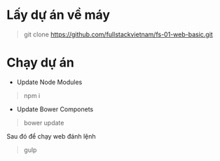 # Lấy dự án về máy 
> git clone https://github.com/fullstackvietnam/fs-01-web-basic.git
# Chạy dự án
- Update Node Modules
> npm i 

- Update Bower Componets
> bower update 

Sau đó để chạy web đánh lệnh 
> gulp
